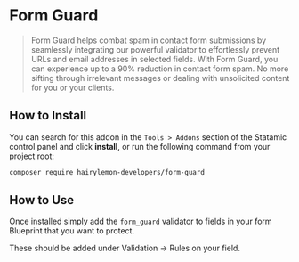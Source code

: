 # Form Guard

> Form Guard helps combat spam in contact form submissions by seamlessly integrating our powerful validator to effortlessly prevent URLs and email addresses in selected fields.
> With Form Guard, you can experience up to a 90% reduction in contact form spam. No more sifting through irrelevant messages or dealing with unsolicited content for you or your clients.

## How to Install

You can search for this addon in the `Tools > Addons` section of the Statamic control panel and click **install**, or run the following command from your project root:

``` bash
composer require hairylemon-developers/form-guard
```

## How to Use

Once installed simply add the ```form_guard``` validator to fields in your form Blueprint that you want to protect.

These should be added under Validation -> Rules on your field.
